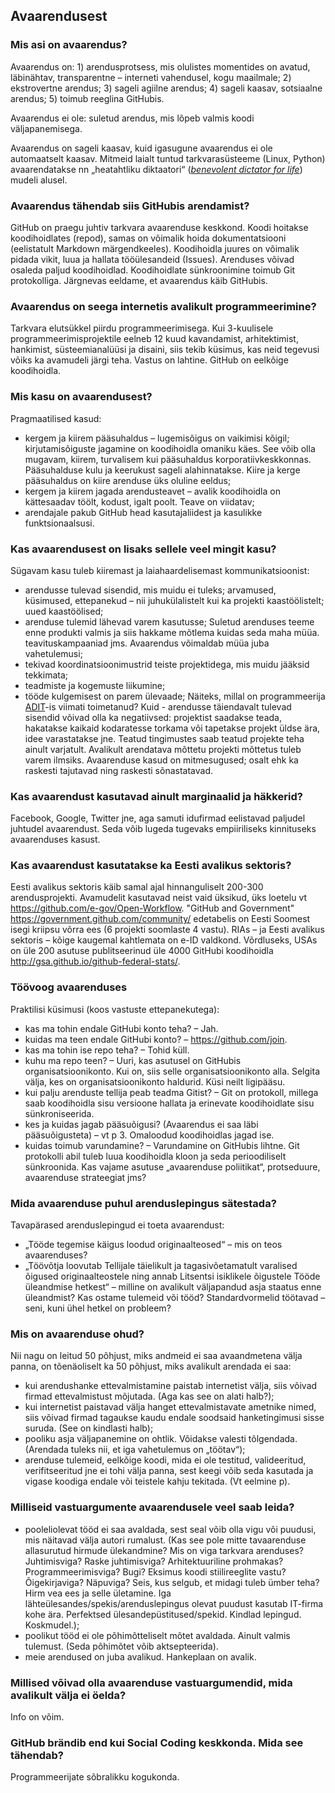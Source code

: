 
## Avaarendusest

### Mis asi on avaarendus?

Avaarendus on: 1) arendusprotsess, mis olulistes momentides on avatud, läbinähtav, transparentne – interneti vahendusel, kogu maailmale; 2) ekstrovertne arendus; 3) sageli agiilne arendus; 4) sageli kaasav, sotsiaalne arendus; 5) toimub reeglina GitHubis.

Avaarendus ei ole: suletud arendus, mis lõpeb valmis koodi väljapanemisega.

Avaarendus on sageli kaasav, kuid igasugune avaarendus ei ole automaatselt kaasav. Mitmeid laialt tuntud tarkvarasüsteeme (Linux, Python) avaarendatakse nn „heatahtliku diktaatori“ ([_benevolent dictator for life_](https://en.wikipedia.org/wiki/Benevolent_dictator_for_life)) mudeli alusel.

### Avaarendus tähendab siis GitHubis arendamist?
GitHub on praegu juhtiv tarkvara avaarenduse keskkond. Koodi hoitakse koodihoidlates (repod), samas on võimalik hoida dokumentatsiooni (eelistatult Markdown märgendkeeles). Koodihoidla juures on võimalik pidada vikit, luua ja hallata tööülesandeid (Issues). Arenduses võivad osaleda paljud koodihoidlad. Koodihoidlate sünkroonimine toimub Git protokolliga. Järgnevas eeldame, et avaarendus käib GitHubis.

### Avaarendus on seega internetis avalikult programmeerimine?
Tarkvara elutsükkel piirdu programmeerimisega. Kui 3-kuulisele programmeerimisprojektile eelneb 12 kuud kavandamist, arhitektimist, hankimist, süsteemianalüüsi ja disaini, siis tekib küsimus, kas neid tegevusi võiks ka avamudeli järgi teha. Vastus on lahtine. GitHub on eelkõige koodihoidla.

### Mis kasu on avaarendusest?
Pragmaatilised kasud:
- kergem ja kiirem pääsuhaldus – lugemisõigus on vaikimisi kõigil; kirjutamisõiguste jagamine on koodihoidla omaniku käes. See võib olla mugavam, kiirem, turvalisem kui pääsuhaldus korporatiivkeskkonnas. Pääsuhalduse kulu ja keerukust sageli alahinnatakse. Kiire ja kerge pääsuhaldus on kiire arenduse üks oluline eeldus;
- kergem ja kiirem jagada arendusteavet – avalik koodihoidla on kättesaadav töölt, kodust, igalt poolt. Teave on viidatav;
- arendajale pakub GitHub head kasutajaliidest ja kasulikke funktsionaalsusi.

### Kas avaarendusest on lisaks sellele veel mingit kasu?
Sügavam kasu tuleb kiiremast ja laiahaardelisemast kommunikatsioonist:
- arendusse tulevad sisendid, mis muidu ei tuleks; arvamused, küsimused, ettepanekud – nii juhukülalistelt kui ka projekti kaastöölistelt; uued kaastöölised;
- arenduse tulemid lähevad varem kasutusse; Suletud arenduses teeme enne produkti valmis ja siis hakkame mõtlema kuidas seda maha müüa. teavituskampaaniad jms. Avaarendus võimaldab müüa juba vahetulemusi;
- tekivad koordinatsioonimustrid teiste projektidega, mis muidu jääksid tekkimata;
- teadmiste ja kogemuste liikumine;
- tööde kulgemisest on parem ülevaade; Näiteks, millal on programmeerija [ADIT](https://github.com/e-gov/ADIT)-is viimati toimetanud? 
Kuid - arendusse täiendavalt tulevad sisendid võivad olla ka negatiivsed: projektist saadakse teada, hakatakse kaikaid kodaratesse torkama või tapetakse projekt üldse ära, idee varastatakse jne. Teatud tingimustes saab teatud projekte teha ainult varjatult. Avalikult arendatava mõttetu projekti mõttetus tuleb varem ilmsiks.
Avaarenduse kasud on mitmesugused; osalt ehk ka raskesti tajutavad ning raskesti sõnastatavad.

### Kas avaarendust kasutavad ainult marginaalid ja häkkerid?
Facebook, Google, Twitter jne, aga samuti idufirmad eelistavad paljudel juhtudel avaarendust. Seda võib lugeda tugevaks empiiriliseks kinnituseks avaarenduses kasust.

### Kas avaarendust kasutatakse ka Eesti avalikus sektoris?
Eesti avalikus sektoris käib samal ajal hinnanguliselt 200-300 arendusprojekti. Avamudelit kasutavad neist vaid üksikud, üks loetelu vt https://github.com/e-gov/Open-Workflow. "GitHub and Government" https://government.github.com/community/ edetabelis on Eesti Soomest isegi kriipsu võrra ees (6 projekti soomlaste 4 vastu). RIAs – ja Eesti avalikus sektoris – kõige kaugemal kahtlemata on e-ID valdkond. Võrdluseks, USAs on üle 200 asutuse publitseerinud üle 4000 GitHubi koodihoidla http://gsa.github.io/github-federal-stats/.

### Töövoog avaarenduses
Praktilisi küsimusi (koos vastuste ettepanekutega):
- kas ma tohin endale GitHubi konto teha? – Jah.
- kuidas ma teen endale GitHubi konto? – https://github.com/join. 
- kas ma tohin ise repo teha? – Tohid küll.
- kuhu ma repo teen? – Uuri, kas asutusel on GitHubis organisatsioonikonto. Kui on, siis selle organisatsioonikonto alla. Selgita välja, kes on organisatsioonikonto haldurid. Küsi neilt ligipääsu.
- kui palju arenduste tellija peab teadma Gitist? – Git on protokoll, millega saab koodihoidla sisu versioone hallata ja erinevate koodihoidlate sisu sünkroniseerida.
- kes ja kuidas jagab pääsuõigusi? (Avaarendus ei saa läbi pääsuõigusteta) – vt p 3. Omaloodud koodihoidlas jagad ise.
- kuidas toimub varundamine? – Varundamine on GitHubis lihtne. Git protokolli abil tuleb luua koodihoidla kloon ja seda perioodiliselt sünkroonida.
Kas vajame asutuse „avaarenduse poliitikat“, protseduure, avaarenduse strateegiat jms?

### Mida avaarenduse puhul arenduslepingus sätestada?
Tavapärased arenduslepingud ei toeta avaarendust:
- „Tööde tegemise käigus loodud originaalteosed“ – mis on teos avaarenduses?
- „Töövõtja loovutab Tellijale täielikult ja tagasivõetamatult varalised õigused originaalteostele ning annab Litsentsi isiklikele õigustele Tööde üleandmise hetkest“ – milline on avalikult väljapandud asja staatus enne üleandmist? Kas ostame tulemeid või tööd?
Standardvormelid töötavad – seni, kuni ühel hetkel on probleem? 

### Mis on avaarenduse ohud?
Nii nagu on leitud 50 põhjust, miks andmeid ei saa avaandmetena välja panna, on tõenäoliselt ka 50 põhjust, miks avalikult arendada ei saa:
- kui arendushanke ettevalmistamine paistab internetist välja, siis võivad firmad ettevalmistust mõjutada. (Aga kas see on alati halb?);
- kui internetist paistavad välja hanget ettevalmistavate ametnike nimed, siis võivad firmad tagaukse kaudu endale soodsaid hanketingimusi sisse suruda. (See on kindlasti halb);
- pooliku asja väljapanemine on ohtlik. Võidakse valesti tõlgendada. (Arendada tuleks nii, et iga vahetulemus on „töötav“);
- arenduse tulemeid, eelkõige koodi, mida ei ole testitud, valideeritud, verifitseeritud jne ei tohi välja panna, sest keegi võib seda kasutada ja vigase koodiga endale või teistele kahju tekitada. (Vt eelmine p).

### Milliseid vastuargumente avaarendusele veel saab leida? 
- pooleliolevat tööd ei saa avaldada, sest seal võib olla vigu või puudusi, mis näitavad välja autori rumalust. (Kas see pole mitte tavaarenduse allasurutud hirmude ülekandmine? Mis on viga tarkvara arenduses? Juhtimisviga? Raske juhtimisviga? Arhitektuuriline prohmakas? Programmeerimisviga? Bugi? Eksimus koodi stiilireeglite vastu? Õigekirjaviga? Näpuviga? Seis, kus selgub, et midagi tuleb ümber teha? Hirm vea ees ja selle ületamine. Iga lähteülesandes/spekis/arenduslepingus olevat puudust kasutab IT-firma kohe ära. Perfektsed ülesandepüstitused/spekid. Kindlad lepingud. Koskmudel.);
- poolikut tööd ei ole põhimõtteliselt mõtet avaldada. Ainult valmis tulemust. (Seda põhimõtet võib aktsepteerida).
- meie arendused on juba avalikud. Hankeplaan on avalik.

### Millised võivad olla avaarenduse vastuargumendid, mida avalikult välja ei öelda?
Info on võim.

### GitHub brändib end kui Social Coding keskkonda. Mida see tähendab?
Programmeerijate sõbralikku kogukonda.

